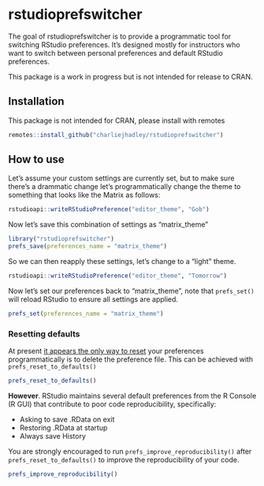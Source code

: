 
<!-- README.md is generated from README.Rmd. Please edit that file -->

# rstudioprefswitcher

<!-- badges: start -->
<!-- badges: end -->

The goal of rstudioprefswitcher is to provide a programmatic tool for
switching RStudio preferences. It’s designed mostly for instructors who
want to switch between personal preferences and default RStudio
preferences.

This package is a work in progress but is not intended for release to
CRAN.

## Installation

This package is not intended for CRAN, please install with remotes

``` r
remotes::install_github("charliejhadley/rstudioprefswitcher")
```

## How to use

Let’s assume your custom settings are currently set, but to make sure
there’s a drammatic change let’s programmatically change the theme to
something that looks like the Matrix as follows:

``` r
rstudioapi::writeRStudioPreference("editor_theme", "Gob")
```

Now let’s save this combination of settings as “matrix\_theme”

``` r
library("rstudioprefswitcher")
prefs_save(preferences_name = "matrix_theme")
```

So we can then reapply these settings, let’s change to a “light” theme.

``` r
rstudioapi::writeRStudioPreference("editor_theme", "Tomorrow")
```

Now let’s set our preferences back to “matrix\_theme”, note that
`prefs_set()` will reload RStudio to ensure all settings are applied.

``` r
prefs_set(preferences_name = "matrix_theme")
```

### Resetting defaults

At present [it appears the only way to
reset](https://github.com/rstudio/rstudio/issues/9217) your preferences
programmatically is to delete the preference file. This can be achieved
with `prefs_reset_to_defaults()`

``` r
prefs_reset_to_defaults()
```

**However**. RStudio maintains several default preferences from the R
Console (R GUI) that contribute to poor code reproducibility,
specifically:

-   Asking to save .RData on exit
-   Restoring .RData at startup
-   Always save History

You are strongly encouraged to run `prefs_improve_reproducibility()`
after `prefs_reset_to_defaults()` to improve the reproducibility of your
code.

``` r
prefs_improve_reproducibility()
```
